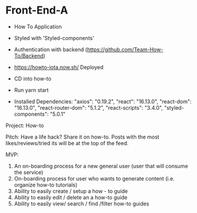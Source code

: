 # Front-End-A

- How To Application
- Styled with 'Styled-components'
- Authentication with backend (https://github.com/Team-How-To/Backend)
- https://howto-iota.now.sh/ Deployed

- CD into how-to
- Run yarn start

- Installed Dependencies:
  "axios": "0.19.2",
  "react": "16.13.0",
  "react-dom": "16.13.0",
  "react-router-dom": "5.1.2",
  "react-scripts": "3.4.0",
  "styled-components": "5.0.1"

Project:
How-to

Pitch:
Have a life hack? Share it on how-to. Posts with the most likes/reviews/tried its will be at the top of the feed.

MVP:

1. An on-boarding process for a new general user (user that will consume the service)
2. On-boarding process for user who wants to generate content (i.e. organize how-to tutorials)
3. Ability to easily create / setup a how - to guide
4. Ability to easily edit / delete an a how-to guide
5. Ability to easily view/ search / find /filter how-to guides
